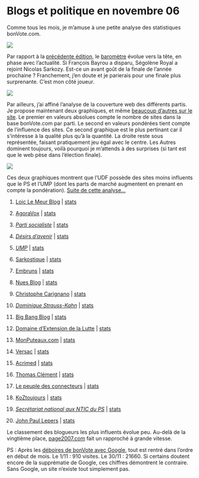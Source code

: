 # Blogs et politique en novembre 06

Comme tous les mois, je m’amuse à une petite analyse des statistiques bonVote.com.

![](https://tcrouzet.com/images_tc/200612hom.gif)

Par rapport à la [précédente édition](https://tcrouzet.com/2006/11/01/blogs-et-politiques-en-octobre-06/), le [baromètre](http://www.bonvote.com/buzz.php?mode=homme) évolue vers la tête, en phase avec l’actualité. Si François Bayrou a disparu, Ségolène Royal a rejoint Nicolas Sarkozy. Est-ce un avant goût de la finale de l’année prochaine ? Franchement, j’en doute et je parierais pour une finale plus surprenante. C’est mon côté joueur.

![](https://tcrouzet.com/images_tc/200612pie.gif)

Par ailleurs, j’ai affiné l’analyse de la couverture web des différents partis. Je propose maintenant deux graphiques, et même [beaucoup d’autres sur le site](http://www.bonvote.com/parts.php). Le premier en valeurs absolues compte le nombre de sites dans la base bonVote.com par parti. Le second en valeurs pondérées tient compte de l’influence des sites. Ce second graphique est le plus pertinant car il s’intéresse à la qualité plus qu’à la quantité. La droite reste sous représentée, faisant pratiquement jeu égal avec le centre. Les Autres dominent toujours, voilà pourquoi je m’attends à des surprises (si tant est que le web pèse dans l’élection finale).

![](https://tcrouzet.com/images_tc/200612pieleaders.gif)

Ces deux graphiques montrent que l’UDF possède des sites moins influents que le PS et l’UMP (dont les parts de marché augmentent en prenant en compte la pondération). [Suite de cette analyse…](https://tcrouzet.com/2006/12/04/la-france-serait-coupee-en-deux/)

1. [Loic Le Meur Blog](http://www.loiclemeur.com/france) | [stats](http://bonvote.com/stats.php?s=44177)

2. [AgoraVox](http://www.agoravox.fr) | [stats](http://bonvote.com/stats.php?s=-52684)

3. [*Parti socialiste*](http://www.parti-socialiste.fr) | [stats](http://bonvote.com/stats.php?s=73400)

4. [*Désirs d’avenir*](http://www.desirsdavenir.org) | [stats](http://bonvote.com/stats.php?s=149152)

5. [*UMP*](http://www.u-m-p.org) | [stats](http://bonvote.com/stats.php?s=108640)

6. [Sarkostique](http://sarkostique.over-blog.com) | [stats](http://bonvote.com/stats.php?s=39276)

7. [Embruns](http://embruns.net) | [stats](http://bonvote.com/stats.php?s=53940)

8. [Nues Blog](http://www.nuesblog.com) | [stats](http://bonvote.com/stats.php?s=150944)

9. [Christophe Carignano](http://carignano.blog.20minutes.fr) | [stats](http://bonvote.com/stats.php?s=468377)

10. [*Dominique Strauss-Kahn*](http://www.blogdsk.net) | [stats](http://bonvote.com/stats.php?s=77433)

11. [Big Bang Blog](http://www.bigbangblog.net) | [stats](http://bonvote.com/stats.php?s=152961)

12. [Domaine d’Extension de la Lutte](http://birenbaum.blog.20minutes.fr) | [stats](http://bonvote.com/stats.php?s=77626)

13. [MonPuteaux.com](http://www.monputeaux.com) | [stats](http://bonvote.com/stats.php?s=54456)

14. [Versac](http://vanb.typepad.com/versac) | [stats](http://bonvote.com/stats.php?s=80800)

15. [Acrimed](http://www.acrimed.org) | [stats](http://bonvote.com/stats.php?s=51155)

16. [Thomas Clément](http://clement.blogs.com) | [stats](http://bonvote.com/stats.php?s=534546)

17. [Le peuple des connecteurs](http://blog.tcrouzet.com) | [stats](http://bonvote.com/stats.php?s=47671)

18. [KoZtoujours](http://koztoujours.free.fr) | [stats](http://bonvote.com/stats.php?s=108808)

19. [*Secrétariat national aux NTIC du PS*](http://sntic.parti-socialiste.fr) | [stats](http://bonvote.com/stats.php?s=542300)

20. [John Paul Lepers](http://johnpaullepers.blogs.com) | [stats](http://bonvote.com/stats.php?s=109116)

Le classement des blogueurs les plus influents évolue peu. Au-delà de la vingtième place, [page2007.com](http://www.page2007.com/) fait un rapproché à grande vitesse.

PS : Après les [déboires de bonVote avec Google](https://tcrouzet.com/2006/10/09/bonvote-otage-de-google-bis/), tout est rentré dans l’ordre en début de mois. Le 1/11 : 910 visites. Le 30/11 : 21660. Si certains doutent encore de la supprématie de Google, ces chiffres démontrent le contraire. Sans Google, un site n’existe tout simplement pas.